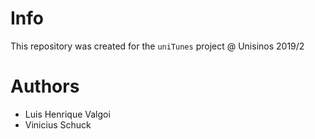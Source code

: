 # Info 
This repository was created for the `uniTunes` project @ Unisinos 2019/2

# Authors
- Luis Henrique Valgoi
- Vinicius Schuck
